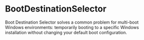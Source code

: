 # BootDestinationSelector
Boot Destination Selector solves a common problem for multi-boot Windows environments: temporarily booting to a specific Windows installation without changing your default boot configuration.
